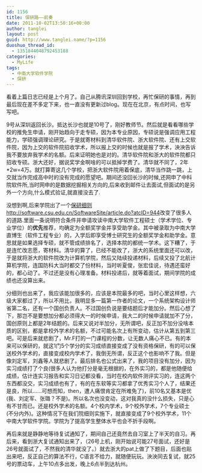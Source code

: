 ```yaml
---
id: 1156
title: 保研路——前奏
date: 2011-10-02T13:50:16+00:00
author: tanglei
layout: post
guid: http://www.tanglei.name/?p=1156
duoshuo_thread_id:
  - 1351844048792453188
categories:
  - MyLife
tags:
  - 中南大学软件学院
  - 保研
---
```

看着上篇日志已经是上个月了。自己从腾讯深圳回到学校，再忙保研的事情，再到最后现在差不多定下来，也一直没有更新过blog。现在在北京，有点时间，也写写吧。

9号从深圳返回长沙。抵达长沙也就是10号了，刚好教师节。然后就是看看哪些学校的推免生申请，刚开始趋向于走专硕，因为本专业原因，专硕说是强调应用工程能力，学硕强调理论研究。于是就寄材料到清华软件院、浙大软件院、还有上交软件院，因为上交的软件院招收学术，所以报上交的时候也就是报了学术，泱泱告诉我不要放弃我学术的名额。后来证明她也是对的。清华软件院和浙大的软件院都只招收专硕。浙大还好，据说奖学金啊啥的可以抵掉学费了。清华就不同了，2年*2w=4万。就打算寄这几个学校，把浙大软件院用着保底，清华当作跳一跳，上交就当作完成高中时的没有完成的愿望吧。期间还没回长沙的时候,还网申了中科院软件所,当时网申的是数据挖掘相关方向的,后来收到邮件让去面试,但面试的是另外一个方向,什么模式验证,就直接没去了.

没想到啊,后来学院出了一个[保研细则](http://software.csu.edu.cn/SoftwareSite/article.do?atcID=944)<http://software.csu.edu.cn/SoftwareSite/article.do?atcID=944>改变了很多人的道路.里面一条说明符合条件并申请攻读中南大学软件工程硕士（学术学位、专业学位）的**优先**推荐，均确定为全额奖学金并享受助学金。其中被录取为中南大学直博生（软件工程专业）的，入学后即享受博士研究生的全额奖学金和助学金。意思就是如果选择专硕，就不管成绩排名了，选择本院的都统一学术。这下糟了，于是连忙改志愿，寄材料。清华的算了，已经不能改了，浙大的系统里面还可以改，于是就将浙大的软件院改为计算机学院，然后又陆续投递材料，后续又投了北航计算机学院，连国防科大当时都交了份材料，当时听夏俊，张宏佳说，待遇还蛮好的，都心动了。不过还是没有心理准备。材料投递后，就等着面试，期间学院的成绩也还没算出来。

分细则也出来了，我应该能加很多的，应该是本院最多的吧，当时心里这样想，六级大家都过了，所以不用比，我明显多一篇第一作者的论文，一个系统架构设计师省第二名，还有一个国创负责人。不过国创负说是要结题后才能加分。然后心想了下，那岂不是要想加分都必须得大一的时候申请，我大二的时候申请就加不了分，国创原则上都是2年结题的。后来又说对半加分，无所谓吧，反正加不加分没啥本质的区别，都是拿校外学术的名额，不过可能名次上有所变动，估计从第五到第三吧。可是后来就悲剧了，Mr.F打的一门课程的分数，让无数人痛心不已。有的本来可以保研的，就这1门5个学分的实习成绩直接变成了没有资格保研，有的可以保送校外学术的，直接变成校内学术了，我倒无所谓，反正这个也影响不了我。但是像刘定军，刘鑫等人就悲剧了。最后排名也公式出来了，我的项目没有加分，因为实习成绩打了个良(很多人认为他打分是毫无根据的，在外实习的，都是他随便给成绩，估计连实习报告和实习日记都没看，当时在校内软件测评实习的，连这两个东西都没交，实习成绩也有了，有的在东软等实习都拿了优秀实习个人了，结果还是良，所以……可想而知，then，遭人痛恨肯定在所难免了)，前10名又基本是优(我、刘定军、张璐？不是)。所以名次也没变动，这对我真的没什么损失，只是心有不甘而已。还是校外学术的名额。4个校内学术，9个校外学术，7个专业硕士(不分内外)。这种情况下在我们院细则实施下，就直接变成了9个校外学术，11个中南大学软件学院。学院为了提高学生整体水平也会不折手段啊。

再后来就是静静地等待复试通知了，期间自己还竟然去自习室上了半天的自习。再后来，看到浙大复试通知出来了，（26号上机，刚开始说可能27号面试，还好是26号就面试了，不然我的清华就没了。）就去浙大的pat上做了下题目，后面也贴出来吧，反正自己的算法不行，C语言不给力，就随便玩玩。泱泱同去复试，就25号的票动车，上午10点多出发，晚上6点半到达杭州。
